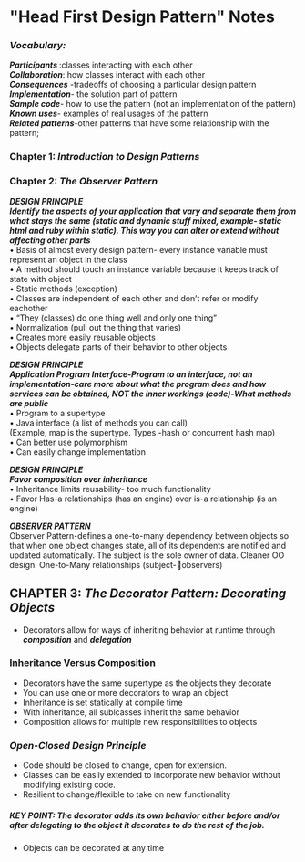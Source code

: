 # "Head First Design Pattern" Notes

### ***Vocabulary:*** <br>
<strong> ***Participants*** </strong>:classes interacting with each other<br>
***Collaboration***: how classes interact with each other<br>
***Consequences*** -tradeoffs of choosing a particular design pattern<br>
***Implementation***- the solution part of pattern<br>
***Sample code***- how to use the pattern (not an implementation of the pattern)<br>
***Known uses***- examples of real usages of the pattern<br>
***Related patterns***-other patterns that have some relationship with the pattern;<br> 

### Chapter 1: ***Introduction to Design Patterns***

### Chapter 2: ***The Observer Pattern***
***DESIGN PRINCIPLE***<br>
***Identify the aspects of your application that vary and separate them from what stays the same (static and dynamic stuff mixed, example- static html and ruby within static). This way you can alter or extend without affecting other parts***<br>
•	Basis of almost every design pattern- every instance variable must represent an object in the class<br>
•	A method should touch an instance variable because it keeps track of state with object<br>
•	Static methods (exception)<br>
•	Classes are independent of each other and don’t refer or modify eachother<br>
•	“They (classes) do one thing well and only one thing”<br>
•	Normalization (pull out the thing that varies)<br>
•	Creates more easily reusable objects<br>
•	Objects delegate parts of their behavior to other objects<br>


***DESIGN PRINCIPLE***<br>
***Application Program Interface-Program to an interface, not an implementation-care more about what the program does and how services can be obtained, NOT the inner workings (code)-What methods are public***<br>
•	Program to a supertype<br>
•	Java interface (a list of methods you can call)<br>
(Example, map is the supertype. Types -hash or concurrent hash map)<br>
•	Can better use polymorphism<br>
•	Can easily change implementation<br>


***DESIGN PRINCIPLE***<br>
***Favor composition over inheritance***<br>
•	Inheritance limits reusability- too much functionality<br>
•	Favor Has-a relationships (has an engine) over is-a relationship (is an engine)<br>

***OBSERVER PATTERN***<br>
Observer Pattern-defines a one-to-many dependency between objects so that when one object changes state, all of its dependents are notified and updated automatically. The subject is the sole owner of data. Cleaner OO design. One-to-Many relationships (subject-observers)<br>

## CHAPTER 3: ***The Decorator Pattern: Decorating Objects***<br>
* Decorators allow for ways of inheriting behavior at runtime through ***composition*** and ***delegation***<br>
### Inheritance Versus Composition<br>
* Decorators have the same supertype as the objects they decorate <br>
* You can use one or more decorators to wrap an object <br>
* Inheritance is set statically at compile time<br>
* With inheritance, all sublcasses inherit the same behavior<br>
* Composition allows for multiple new responsibilities to objects<br>
### ***Open-Closed Design Principle***<br>
* Code should be closed to change, open for extension.<br>
* Classes can be easily extended to incorporate new behavior without modifying existing code.<br>
* Resilient to change/flexible to take on new functionality<br>
##### KEY POINT: The decorator adds its own behavior either before and/or after delegating to the object it decorates to do the rest of the job.<br>
* Objects can be decorated at any time<br>


